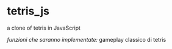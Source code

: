 # tetris_js
a clone of tetris in JavaScript

*funzioni che saranno implementate:*
<list>
  gameplay classico di tetris
</list>

